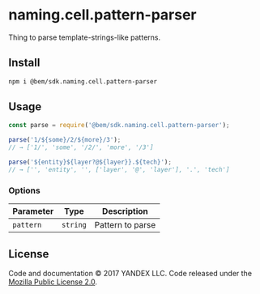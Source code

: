 # naming.cell.pattern-parser

Thing to parse template-strings-like patterns.

## Install

```sh
npm i @bem/sdk.naming.cell.pattern-parser
```

## Usage

```js
const parse = require('@bem/sdk.naming.cell.pattern-parser');

parse('1/${some}/2/${more}/3');
// → ['1/', 'some', '/2/', 'more', '/3']

parse('${entity}${layer?@${layer}}.${tech}');
// → ['', 'entity', '', ['layer', '@', 'layer'], '.', 'tech']
```

### Options

Parameter                    | Type      | Description
-----------------------------|-----------|--------------
`pattern`                    | `string`  | Pattern to parse

License
-------

Code and documentation © 2017 YANDEX LLC. Code released under the [Mozilla Public License 2.0](LICENSE.txt).
